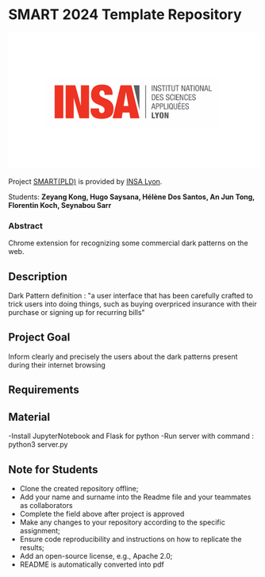 # SMART 2024 Template Repository

![Insalogo](./images/logo-insa_0.png)

Project [SMART(PLD)](riccardotommasini.com/teaching/smart) is provided by [INSA Lyon](https://www.insa-lyon.fr/).

Students: **Zeyang Kong, Hugo Saysana, Hélène Dos Santos, An Jun Tong, Florentin Koch, Seynabou Sarr**

### Abstract
Chrome extension for recognizing some commercial dark patterns on the web. 

## Description 
Dark Pattern definition : "a user interface that has been carefully crafted to trick users into doing things, such as buying overpriced insurance with their purchase or signing up for recurring bills"

## Project Goal
Inform clearly and precisely the users about the dark patterns present during their internet browsing

## Requirements

## Material

-Install JupyterNotebook and Flask for python 
-Run server with command : python3 server.py

## Note for Students

* Clone the created repository offline;
* Add your name and surname into the Readme file and your teammates as collaborators
* Complete the field above after project is approved
* Make any changes to your repository according to the specific assignment;
* Ensure code reproducibility and instructions on how to replicate the results;
* Add an open-source license, e.g., Apache 2.0;
* README is automatically converted into pdf


